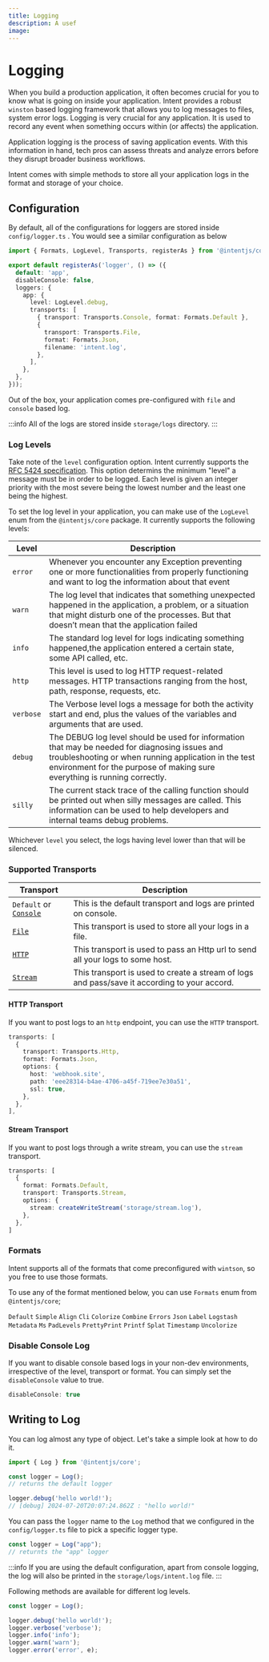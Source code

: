 ```yaml
---
title: Logging
description: A usef
image:
---
```


# Logging

When you build a production application, it often becomes crucial for you to know what is going on inside your application. Intent provides a robust `winston` based logging framework that allows you to log messages to files, system error logs. Logging is very crucial for any application. It is used to record any event when something occurs within (or affects) the application.

Application logging is the process of saving application events. With this information in hand, tech pros can assess threats and analyze errors before they disrupt broader business workflows.

Intent comes with simple methods to store all your application logs in the format and storage of your choice.

## Configuration

By default, all of the configurations for loggers are stored inside `config/logger.ts` . You would see a similar configuration as below

```ts copy
import { Formats, LogLevel, Transports, registerAs } from '@intentjs/core';

export default registerAs('logger', () => ({
  default: 'app',
  disableConsole: false,
  loggers: {
    app: {
      level: LogLevel.debug,
      transports: [
        { transport: Transports.Console, format: Formats.Default },
        {
          transport: Transports.File,
          format: Formats.Json,
          filename: 'intent.log',
        },
      ],
    },
  },
}));
```

Out of the box, your application comes pre-configured with `file` and `console` based log. 

:::info
All of the logs are stored inside `storage/logs` directory.
:::

### Log Levels

Take note of the `level` configuration option. Intent currently supports the [RFC 5424 specification](https://datatracker.ietf.org/doc/html/rfc5424#page-11). This option determins the minimum "level" a message must be in order to be logged.
Each level is given an integer priority with the most severe being the lowest number and the least one being the highest.

To set the log level in your application, you can make use of the `LogLevel` enum from the `@intentjs/core` package. It currently supports the following levels:

|Level|Description|
|---|---|
|`error`|Whenever you encounter any Exception preventing one or more functionalities from properly functioning and want to log the information about that event|
|`warn`|The log level that indicates that something unexpected happened in the application, a problem, or a situation that might disturb one of the processes. But that doesn’t mean that the application failed|
|`info`| The standard log level for logs indicating something happened,the application entered a certain state, some API called, etc.|
|`http`| This level is used to log HTTP request-related messages. HTTP transactions ranging from the host, path, response, requests, etc.|
|`verbose`| The Verbose level logs a message for both the activity start and end, plus the values of the variables and arguments that are used.|
|`debug`| The DEBUG log level should be used for information that may be needed for diagnosing issues and troubleshooting or when running application in the test environment for the purpose of making sure everything is running correctly.|
|`silly`| The current stack trace of the calling function should be printed out when silly messages are called. This information can be used to help developers and internal teams debug problems.|

Whichever `level` you select, the logs having level lower than that will be silenced.

### Supported Transports

|Transport|Description|
|---|---|
|`Default` or [`Console`](https://github.com/winstonjs/winston/blob/master/docs/transports.md#console-transport)|This is the default transport and logs are printed on console.|
|[`File`](https://github.com/winstonjs/winston/blob/master/docs/transports.md#file-transport)|This transport is used to store all your logs in a file.|
|[`HTTP`](https://github.com/winstonjs/winston/blob/master/docs/transports.md#http-transport)|This transport is used to pass an Http url to send all your logs to some host.|
|[`Stream`](https://github.com/winstonjs/winston/blob/master/docs/transports.md#stream-transport)|This transport is used to create a stream of logs and pass/save it according to your accord.|

#### HTTP Transport

If you want to post logs to an `http` endpoint, you can use the `HTTP` transport. 

```ts copy
transports: [
  {
    transport: Transports.Http,
    format: Formats.Json,
    options: {
      host: 'webhook.site',
      path: 'eee28314-b4ae-4706-a45f-719ee7e30a51',
      ssl: true,
    },
  },
],
```

#### Stream Transport

If you want to post logs through a write stream, you can use the `stream` transport.

```ts copy
transports: [
  {
    format: Formats.Default,
    transport: Transports.Stream,
    options: {
      stream: createWriteStream('storage/stream.log'),
    },
  },
]
```

### Formats

Intent supports all of the formats that come preconfigured with `wintson`, so you free to use those formats.

To use any of the format mentioned below, you can use `Formats` enum from `@intentjs/core`;

`Default`
`Simple`
`Align`
`Cli`
`Colorize`
`Combine`
`Errors`
`Json`
`Label`
`Logstash`
`Metadata`
`Ms`
`PadLevels`
`PrettyPrint`
`Printf`
`Splat`
`Timestamp`
`Uncolorize`

### Disable Console Log
If you want to disable console based logs in your non-dev environments, irrespective of the level, transport or format. You can simply set the `disableConsole` value to true.

```ts
disableConsole: true
```

## Writing to Log

You can log almost any type of object. Let's take a simple look at how to do it.

```ts
import { Log } from '@intentjs/core';

const logger = Log();
// returns the default logger

logger.debug('hello world!');
// [debug] 2024-07-20T20:07:24.862Z : "hello world!"
```

You can pass the `logger` name to the `Log` method that we configured in the `config/logger.ts` file to pick a specific logger type.

```ts
const logger = Log("app");
// returnts the "app" logger
```

:::info
If you are using the default configuration, apart from console logging, the log will also be printed in the `storage/logs/intent.log` file.
:::

Following methods are available for different log levels.

```ts
const logger = Log();

logger.debug('hello world!');
logger.verbose('verbose');
logger.info('info');
logger.warn('warn');
logger.error('error', e);
```